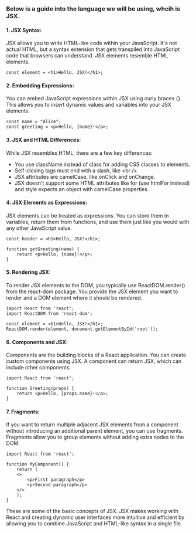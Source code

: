 ### Below is a guide into the language we will be using, whcih is JSX.

#### 1. JSX Syntax:
JSX allows you to write HTML-like code within your JavaScript. It's not actual HTML, but a syntax extension that gets transpiled into JavaScript code that browsers can understand. JSX elements resemble HTML elements.

    const element = <h1>Hello, JSX!</h1>;

#### 2. Embedding Expressions:
You can embed JavaScript expressions within JSX using curly braces {}. This allows you to insert dynamic values and variables into your JSX elements.

    const name = "Alice";
    const greeting = <p>Hello, {name}!</p>;

#### 3. JSX and HTML Differences:
While JSX resembles HTML, there are a few key differences:

* You use className instead of class for adding CSS classes to elements.
* Self-closing tags must end with a slash, like &lt;br />.
* JSX attributes are camelCase, like onClick and onChange.
* JSX doesn't support some HTML attributes like for (use htmlFor instead) and style expects an object with camelCase properties.

#### 4. JSX Elements as Expressions:
JSX elements can be treated as expressions. You can store them in variables, return them from functions, and use them just like you would with any other JavaScript value.

    const header = <h1>Hello, JSX!</h1>;

    function getGreeting(name) {
        return <p>Hello, {name}!</p>;
    }

#### 5. Rendering JSX:
To render JSX elements to the DOM, you typically use ReactDOM.render() from the react-dom package. You provide the JSX element you want to render and a DOM element where it should be rendered.

    import React from 'react';
    import ReactDOM from 'react-dom';

    const element = <h1>Hello, JSX!</h1>;
    ReactDOM.render(element, document.getElementById('root'));

#### 6. Components and JSX:
Components are the building blocks of a React application. You can create custom components using JSX. A component can return JSX, which can include other components.

    import React from 'react';

    function Greeting(props) {
        return <p>Hello, {props.name}!</p>;
    }

#### 7. Fragments:
If you want to return multiple adjacent JSX elements from a component without introducing an additional parent element, you can use fragments. Fragments allow you to group elements without adding extra nodes to the DOM.


    import React from 'react';

    function MyComponent() {
        return (
        <>
            <p>First paragraph</p>
            <p>Second paragraph</p>
        </>
        );
    }

These are some of the basic concepts of JSX. JSX makes working with React and creating dynamic user interfaces more intuitive and efficient by allowing you to combine JavaScript and HTML-like syntax in a single file.
